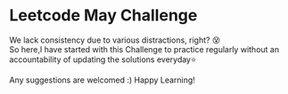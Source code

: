 # Leetcode May Challenge
We lack consistency due to various distractions, right? 😵  
So here,I have started with this Challenge to practice regularly without an accountability of updating the solutions everyday⭐  

Any suggestions are welcomed :) Happy Learning!
